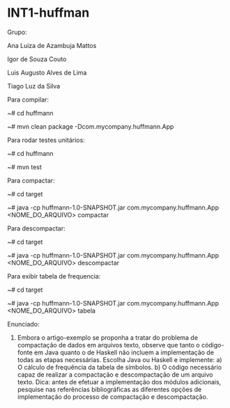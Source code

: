 # INT1-huffman

Grupo:

Ana Luiza de Azambuja Mattos

Igor de Souza Couto

Luis Augusto Alves de Lima

Tiago Luz da Silva




Para compilar:


~# cd huffmann


~# mvn clean package -Dcom.mycompany.huffmann.App


Para rodar testes unitários:


~# cd huffmann


~# mvn test




Para compactar:

~# cd target

~# java -cp huffmann-1.0-SNAPSHOT.jar com.mycompany.huffmann.App <NOME_DO_ARQUIVO> compactar




Para descompactar:

~# cd target

~# java -cp huffmann-1.0-SNAPSHOT.jar com.mycompany.huffmann.App <NOME_DO_ARQUIVO> descompactar




Para exibir tabela de frequencia:

~# cd target

~# java -cp huffmann-1.0-SNAPSHOT.jar com.mycompany.huffmann.App <NOME_DO_ARQUIVO> tabela





Enunciado:



1) Embora o artigo-exemplo se proponha a tratar do problema de compactação de dados em
arquivos texto, observe que tanto o código-fonte em Java quanto o de Haskell não incluem
a implementação de todas as etapas necessárias. Escolha Java ou Haskell e implemente:
a) O cálculo de frequência da tabela de símbolos.
b) O código necessário capaz de realizar a compactação e descompactação de um
arquivo texto. Dica: antes de efetuar a implementação dos módulos adicionais,
pesquise nas referências bibliográficas as diferentes opções de implementação do
processo de compactação e descompactação.
